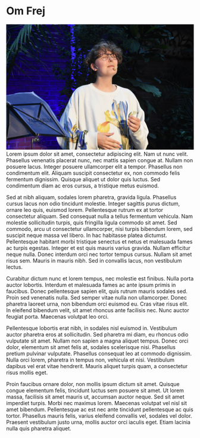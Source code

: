 # Om Frej
<img src="ansikte.jpg" class="right">
Lorem ipsum dolor sit amet, consectetur adipiscing elit. Nam ut nunc velit. Phasellus venenatis placerat nunc, nec mattis sapien congue at. Nullam non posuere lacus. Integer posuere ullamcorper elit a tempor. Phasellus non condimentum elit. Aliquam suscipit consectetur ex, non commodo felis fermentum dignissim. Quisque aliquet ut dolor quis luctus. Sed condimentum diam ac eros cursus, a tristique metus euismod.

Sed at nibh aliquam, sodales lorem pharetra, gravida ligula. Phasellus cursus lacus non odio tincidunt molestie. Integer sagittis purus dictum, ornare leo quis, euismod lorem. Pellentesque rutrum ex at tortor consectetur aliquam. Sed consequat nulla a tellus fermentum vehicula. Nam molestie sollicitudin turpis, quis fringilla ligula commodo sit amet. Sed commodo, arcu ut consectetur ullamcorper, nisi turpis bibendum lorem, sed suscipit neque massa vel libero. In hac habitasse platea dictumst. Pellentesque habitant morbi tristique senectus et netus et malesuada fames ac turpis egestas. Integer et est quis mauris varius gravida. Nullam efficitur neque nulla. Donec interdum orci nec tortor tempus cursus. Nullam sit amet risus sem. Mauris in mauris nibh. Sed in convallis lacus, non vestibulum lectus.

Curabitur dictum nunc et lorem tempus, nec molestie est finibus. Nulla porta auctor lobortis. Interdum et malesuada fames ac ante ipsum primis in faucibus. Donec pellentesque sapien elit, quis rutrum mauris sodales sed. Proin sed venenatis nulla. Sed semper vitae nulla non ullamcorper. Donec pharetra laoreet urna, non bibendum orci euismod eu. Cras vitae risus elit. In eleifend bibendum velit, sit amet rhoncus ante facilisis nec. Nunc auctor feugiat porta. Maecenas volutpat leo orci.

Pellentesque lobortis erat nibh, in sodales nisl euismod in. Vestibulum auctor pharetra eros at sollicitudin. Sed pharetra mi diam, eu rhoncus odio vulputate sit amet. Nullam non sapien a magna aliquet tempus. Donec orci dolor, elementum sit amet felis at, sodales scelerisque nisi. Phasellus pretium pulvinar vulputate. Phasellus consequat leo at commodo dignissim. Nulla orci lorem, pharetra in tempus non, vehicula et nisi. Vestibulum dapibus vel erat vitae hendrerit. Mauris aliquet turpis quam, a consectetur risus mollis eget.

Proin faucibus ornare dolor, non mollis ipsum dictum sit amet. Quisque congue elementum felis, tincidunt luctus sem posuere sit amet. Ut lorem massa, facilisis sit amet mauris ut, accumsan auctor neque. Sed sit amet imperdiet turpis. Morbi nec maximus lorem. Maecenas volutpat vel nisl sit amet bibendum. Pellentesque ac est nec ante tincidunt pellentesque ac quis tortor. Phasellus mauris felis, varius eleifend convallis vel, sodales vel dolor. Praesent vestibulum justo urna, mollis auctor orci iaculis eget. Etiam lacinia nulla quis pharetra aliquet. 
